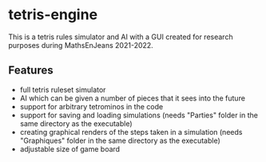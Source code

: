 # tetris-engine
This is a tetris rules simulator and AI with a GUI created for research purposes during MathsEnJeans 2021-2022.

## Features
- full tetris ruleset simulator
- AI which can be given a number of pieces that it sees into the future
- support for arbitrary tetrominos in the code
- support for saving and loading simulations (needs "Parties" folder in the same directory as the executable)
- creating graphical renders of the steps taken in a simulation (needs "Graphiques" folder in the same directory as the executable)
- adjustable size of game board
